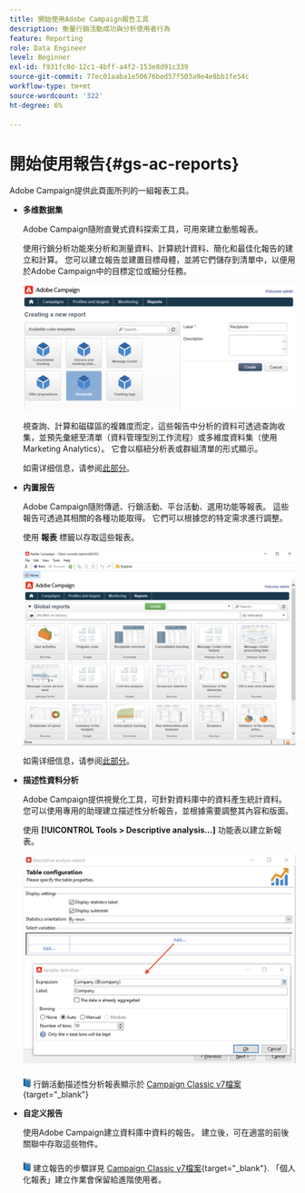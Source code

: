 ```yaml
---
title: 開始使用Adobe Campaign報告工具
description: 衡量行銷活動成功與分析使用者行為
feature: Reporting
role: Data Engineer
level: Beginner
exl-id: f931fc0d-12c1-4bff-a4f2-153e8d91c339
source-git-commit: 77ec01aaba1e50676bed57f503a9e4e8bb1fe54c
workflow-type: tm+mt
source-wordcount: '322'
ht-degree: 6%

---
```


# 開始使用報告{#gs-ac-reports}

Adobe Campaign提供此頁面所列的一組報表工具。

* **多维数据集**

   Adobe Campaign隨附直覺式資料探索工具，可用來建立動態報表。

   使用行銷分析功能來分析和測量資料、計算統計資料、簡化和最佳化報告的建立和計算。 您可以建立報告並建置目標母體，並將它們儲存到清單中，以便用於Adobe Campaign中的目標定位或細分任務。

   ![](assets/create-a-report.png)

   視查詢、計算和磁碟區的複雜度而定，這些報告中分析的資料可透過查詢收集，並預先彙總至清單（資料管理型別工作流程）或多維度資料集（使用Marketing Analytics）。 它會以樞紐分析表或群組清單的形式顯示。

   如需详细信息，请参阅[此部分](gs-cubes.md)。

* **内置报告**

   Adobe Campaign隨附傳遞、行銷活動、平台活動、選用功能等報表。 這些報告可透過其相關的各種功能取得。 它們可以根據您的特定需求進行調整。

   使用 **報表** 標籤以存取這些報表。

   ![](assets/built-in-reports.png)

   如需详细信息，请参阅[此部分](built-in-reports.md)。

* **描述性資料分析**

   Adobe Campaign提供視覺化工具，可針對資料庫中的資料產生統計資料。 您可以使用專用的助理建立描述性分析報告，並根據需要調整其內容和版面。

   使用 **[!UICONTROL Tools > Descriptive analysis...]** 功能表以建立新報表。

   ![](assets/desc-analysis-report.png)

   ![](../assets/do-not-localize/book.png) 行銷活動描述性分析報表顯示於 [Campaign Classic v7檔案](https://experienceleague.adobe.com/docs/campaign-classic/using/reporting/analyzing-populations/about-descriptive-analysis.html){target="_blank"}

* **自定义报告**

   使用Adobe Campaign建立資料庫中資料的報告。 建立後，可在適當的前後關聯中存取這些物件。

   ![](../assets/do-not-localize/book.png) 建立報告的步驟詳見 [Campaign Classic v7檔案](https://experienceleague.adobe.com/docs/campaign-classic/using/reporting/creating-new-reports/about-reports-creation-in-campaign.html){target="_blank"}. 「個人化報表」建立作業會保留給進階使用者。
